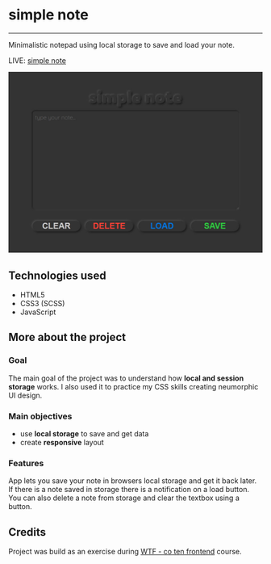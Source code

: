# simple note

---

Minimalistic notepad using local storage to save and load your note.

LIVE: [simple note](https://marta-kapolka.github.io/simple-note/)

![page preview](gh/simple-note.jpg)

## Technologies used

- HTML5
- CSS3 (SCSS)
- JavaScript

## More about the project

### Goal

The main goal of the project was to understand how **local and session storage** works. I also used it to practice my CSS skills creating neumorphic UI design.

### Main objectives

- use **local storage** to save and get data
- create **responsive** layout

### Features

App lets you save your note in browsers local storage and get it back later. If there is a note saved in storage there is a notification on a load button. You can also delete a note from storage and clear the textbox using a button.

## Credits

Project was build as an exercise during [WTF - co ten frontend](https://cotenfrontend.pl) course.
